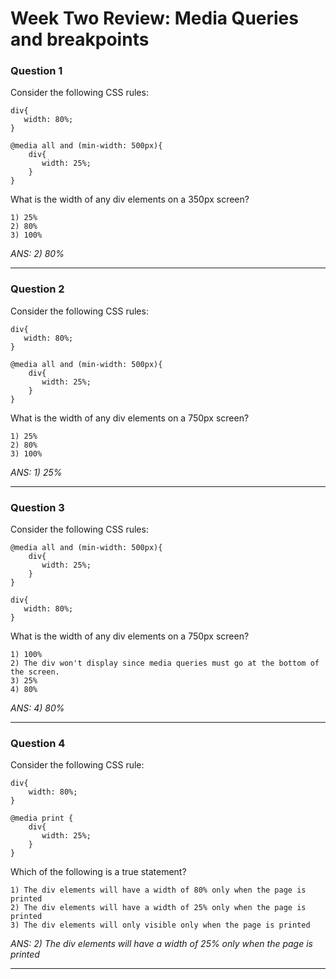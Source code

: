 # Week Two Review: Media Queries and breakpoints

### Question 1
Consider the following CSS rules:

    div{
       width: 80%;
    }

    @media all and (min-width: 500px){
        div{
           width: 25%;
        }
    }

What is the width of any div elements on a 350px screen?

    1) 25%
    2) 80%
    3) 100%

_ANS: 2) 80%_<hr>

### Question 2
Consider the following CSS rules:

    div{
       width: 80%;
    }

    @media all and (min-width: 500px){
        div{
           width: 25%;
        }
    }

What is the width of any div elements on a 750px screen?

    1) 25%
    2) 80%
    3) 100%

_ANS: 1) 25%_<hr>

### Question 3
Consider the following CSS rules:

    @media all and (min-width: 500px){
        div{
           width: 25%;
        }
    }

    div{   
       width: 80%;
    }

What is the width of any div elements on a 750px screen?

    1) 100%
    2) The div won't display since media queries must go at the bottom of the screen.
    3) 25%
    4) 80%

_ANS: 4) 80%_<hr>

### Question 4
Consider the following CSS rule:

    div{
        width: 80%;
    }

    @media print {
        div{
           width: 25%;
        }
    }

Which of the following is a true statement?

    1) The div elements will have a width of 80% only when the page is printed
    2) The div elements will have a width of 25% only when the page is printed
    3) The div elements will only visible only when the page is printed

_ANS: 2) The div elements will have a width of 25% only when the page is printed_<hr>
